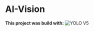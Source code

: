 # AI-Vision

**This project was build with:**
![YOLO V5](https://lambdalabs.com/hubfs/static/images/cloud/YOLOv5_banner-1799x309.svg)
